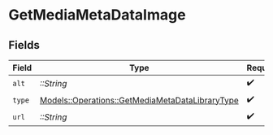 # GetMediaMetaDataImage


## Fields

| Field                                                                                                     | Type                                                                                                      | Required                                                                                                  | Description                                                                                               | Example                                                                                                   |
| --------------------------------------------------------------------------------------------------------- | --------------------------------------------------------------------------------------------------------- | --------------------------------------------------------------------------------------------------------- | --------------------------------------------------------------------------------------------------------- | --------------------------------------------------------------------------------------------------------- |
| `alt`                                                                                                     | *::String*                                                                                                | :heavy_check_mark:                                                                                        | N/A                                                                                                       | Episode 1                                                                                                 |
| `type`                                                                                                    | [Models::Operations::GetMediaMetaDataLibraryType](../../models/operations/getmediametadatalibrarytype.md) | :heavy_check_mark:                                                                                        | N/A                                                                                                       | background                                                                                                |
| `url`                                                                                                     | *::String*                                                                                                | :heavy_check_mark:                                                                                        | N/A                                                                                                       | /library/metadata/45521/thumb/1644710589                                                                  |